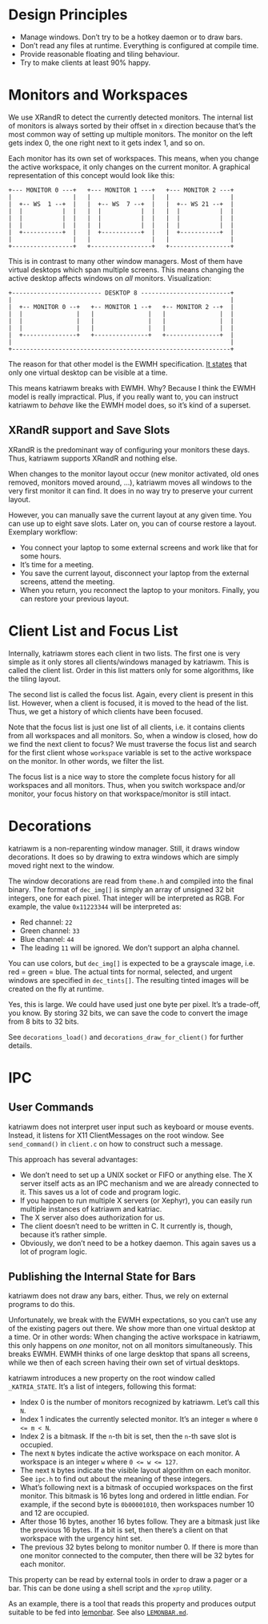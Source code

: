Design Principles
=================

-   Manage windows. Don’t try to be a hotkey daemon or to draw bars.
-   Don’t read any files at runtime. Everything is configured at compile
    time.
-   Provide reasonable floating and tiling behaviour.
-   Try to make clients at least 90% happy.


Monitors and Workspaces
=======================

We use XRandR to detect the currently detected monitors. The internal
list of monitors is always sorted by their offset in `x` direction
because that’s the most common way of setting up multiple monitors. The
monitor on the left gets index 0, the one right next to it gets index 1,
and so on.

Each monitor has its own set of workspaces. This means, when you change
the active workspace, it only changes on the current monitor. A
graphical representation of this concept would look like this:

    +--- MONITOR 0 ---+   +--- MONITOR 1 ---+   +--- MONITOR 2 ---+
    |                 |   |                 |   |                 |
    |  +-- WS  1 --+  |   |  +-- WS  7 --+  |   |  +-- WS 21 --+  |
    |  |           |  |   |  |           |  |   |  |           |  |
    |  |           |  |   |  |           |  |   |  |           |  |
    |  |           |  |   |  |           |  |   |  |           |  |
    |  +-----------+  |   |  +-----------+  |   |  +-----------+  |
    |                 |   |                 |   |                 |
    +-----------------+   +-----------------+   +-----------------+

This is in contrast to many other window managers. Most of them have
virtual desktops which span multiple screens. This means changing the
active desktop affects windows on *all* monitors. Visualization:

    +------------------------- DESKTOP 8 -------------------------+
    |                                                             |
    |  +-- MONITOR 0 --+   +-- MONITOR 1 --+   +-- MONITOR 2 --+  |
    |  |               |   |               |   |               |  |
    |  |               |   |               |   |               |  |
    |  |               |   |               |   |               |  |
    |  +---------------+   +---------------+   +---------------+  |
    |                                                             |
    +-------------------------------------------------------------+

The reason for that other model is the EWMH specification. [It
states][ewmh] that only one virtual desktop can be visible at a time.

This means katriawm breaks with EWMH. Why? Because I think the EWMH
model is really impractical. Plus, if you really want to, you can
instruct katriawm to *behave* like the EWMH model does, so it’s kind of
a superset.

[ewmh]: http://standards.freedesktop.org/wm-spec/wm-spec-latest.html#idm140200477421552

XRandR support and Save Slots
-----------------------------

XRandR is the predominant way of configuring your monitors these days.
Thus, katriawm supports XRandR and nothing else.

When changes to the monitor layout occur (new monitor activated, old
ones removed, monitors moved around, ...), katriawm moves all windows to
the very first monitor it can find. It does in no way try to preserve
your current layout.

However, you can manually save the current layout at any given time. You
can use up to eight save slots. Later on, you can of course restore a
layout. Exemplary workflow:

-   You connect your laptop to some external screens and work like that
    for some hours.
-   It’s time for a meeting.
-   You save the current layout, disconnect your laptop from the
    external screens, attend the meeting.
-   When you return, you reconnect the laptop to your monitors. Finally,
    you can restore your previous layout.


Client List and Focus List
==========================

Internally, katriawm stores each client in two lists. The first one is
very simple as it only stores all clients/windows managed by katriawm.
This is called the client list. Order in this list matters only for some
algorithms, like the tiling layout.

The second list is called the focus list. Again, every client is present
in this list. However, when a client is focused, it is moved to the head
of the list. Thus, we get a history of which clients have been focused.

Note that the focus list is just one list of all clients, i.e. it
contains clients from all workspaces and all monitors. So, when a window
is closed, how do we find the next client to focus? We must traverse
the focus list and search for the first client whose `workspace`
variable is set to the active workspace on the monitor. In other words,
we filter the list.

The focus list is a nice way to store the complete focus history for all
workspaces and all monitors. Thus, when you switch workspace and/or
monitor, your focus history on that workspace/monitor is still intact.


Decorations
===========

katriawm is a non-reparenting window manager. Still, it draws window
decorations. It does so by drawing to extra windows which are simply
moved right next to the window.

The window decorations are read from `theme.h` and compiled into the
final binary. The format of `dec_img[]` is simply an array of unsigned
32 bit integers, one for each pixel. That integer will be interpreted as
RGB. For example, the value `0x11223344` will be interpreted as:

-   Red channel: `22`
-   Green channel: `33`
-   Blue channel: `44`
-   The leading `11` will be ignored. We don’t support an alpha channel.

You can use colors, but `dec_img[]` is expected to be a grayscale image,
i.e. red = green = blue. The actual tints for normal, selected, and
urgent windows are specified in `dec_tints[]`. The resulting tinted
images will be created on the fly at runtime.

Yes, this is large. We could have used just one byte per pixel. It’s a
trade-off, you know. By storing 32 bits, we can save the code to convert
the image from 8 bits to 32 bits.

See `decorations_load()` and `decorations_draw_for_client()` for further
details.


IPC
===

User Commands
-------------

katriawm does not interpret user input such as keyboard or mouse events.
Instead, it listens for X11 ClientMessages on the root window. See
`send_command()` in `client.c` on how to construct such a message.

This approach has several advantages:

-   We don’t need to set up a UNIX socket or FIFO or anything else. The
    X server itself acts as an IPC mechanism and we are already
    connected to it. This saves us a lot of code and program logic.
-   If you happen to run multiple X servers (or Xephyr), you can easily
    run multiple instances of katriawm and katriac.
-   The X server also does authorization for us.
-   The client doesn’t need to be written in C. It currently is, though,
    because it’s rather simple.
-   Obviously, we don’t need to be a hotkey daemon. This again saves us
    a lot of program logic.

Publishing the Internal State for Bars
--------------------------------------

katriawm does not draw any bars, either. Thus, we rely on external
programs to do this.

Unfortunately, we break with the EWMH expectations, so you can’t use any
of the existing pagers out there. We show more than one virtual desktop
at a time. Or in other words: When changing the active workspace in
katriawm, this only happens on *one* monitor, not on all monitors
simultaneously. This breaks EWMH. EWMH thinks of one large desktop that
spans all screens, while we then of each screen having their own set of
virtual desktops.

katriawm introduces a new property on the root window called
`_KATRIA_STATE`. It’s a list of integers, following this format:

-   Index 0 is the number of monitors recognized by katriawm. Let’s call
    this `N`.
-   Index 1 indicates the currently selected monitor. It’s an integer
    `m` where `0 <= m < N`.
-   Index 2 is a bitmask. If the `n`-th bit is set, then the `n`-th save
    slot is occupied.
-   The next `N` bytes indicate the active workspace on each monitor. A
    workspace is an integer `w` where `0 <= w <= 127`.
-   The next `N` bytes indicate the visible layout algorithm on each
    monitor. See `ipc.h` to find out about the meaning of these
    integers.
-   What’s following next is a bitmask of occupied workspaces on the
    first monitor. This bitmask is 16 bytes long and ordered in little
    endian. For example, if the second byte is `0b00001010`, then
    workspaces number 10 and 12 are occupied.
-   After those 16 bytes, another 16 bytes follow. They are a bitmask
    just like the previous 16 bytes. If a bit is set, then there’s a
    client on that workspace with the urgency hint set.
-   The previous 32 bytes belong to monitor number 0. If there is more
    than one monitor connected to the computer, then there will be 32
    bytes for each monitor.

This property can be read by external tools in order to draw a pager or
a bar. This can be done using a shell script and the `xprop` utility.

As an example, there is a tool that reads this property and produces
output suitable to be fed into [lemonbar]. See also
[`LEMONBAR.md`][lbdoc].

[lemonbar]: https://github.com/LemonBoy/bar
[lbdoc]: LEMONBAR.md
